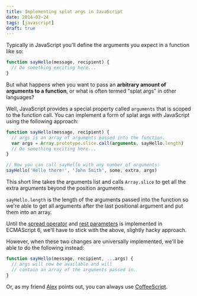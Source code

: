 ```yaml
---
title: Implementing splat args in JavaScript
date: 2014-03-24
tags: [javascript]
draft: true
---
```


Typically in JavaScript you'll define the arguments you expect in a function like so:

```js
function sayHello(message, recipient) {
  // Do something exciting here...
}
```

But what happens when you want to pass an **arbitrary amount of arguments to a function**, or what is often termed "splat args" in other languages?

Well, JavaScript provides a special property called `arguments` that is scoped to the function call. You can implement a form of splat args with JavaScript using the following approach:

```js
function sayHello(message, recipient) {
  // args is an array of arguments passed into the function.
  var args = Array.prototype.slice.call(arguments, sayHello.length)
  // Do something exciting here...
}

// Now you can call sayHello with any number of arguments:
sayHello('Hello there!', 'John Smith', some, extra, args)
```

This short line takes the arguments list and calls `Array.slice` to get all the extra arguments beyond the position arguments.

`sayHello.length` is the length of the arguments passed into the function so we're able to get all arguments after the last positional argument and put them into an array.

Until the [spread operator](https://developer.mozilla.org/en-US/docs/Web/JavaScript/Reference/Operators/Spread_operator) and [rest parameters](https://developer.mozilla.org/en-US/docs/Web/JavaScript/Reference/Functions_and_function_scope/rest_parameters?redirectlocale=en-US&redirectslug=Web/JavaScript/Reference/rest_parameters) is implemented in ECMAScript 6, we'll have to stick with the above, slightly hacky approach.

However, when these two changes are universally implemented, we'll be able to do the following instead:

```js
function sayHello(message, recipient, ...args) {
  // args will now be available and will
  // contain an array of the arguments passed in.
}
```

Or, as my friend [Alex](https://github.com/squeegy) points out, you can always use [CoffeeScript](http://coffeescript.org/).
